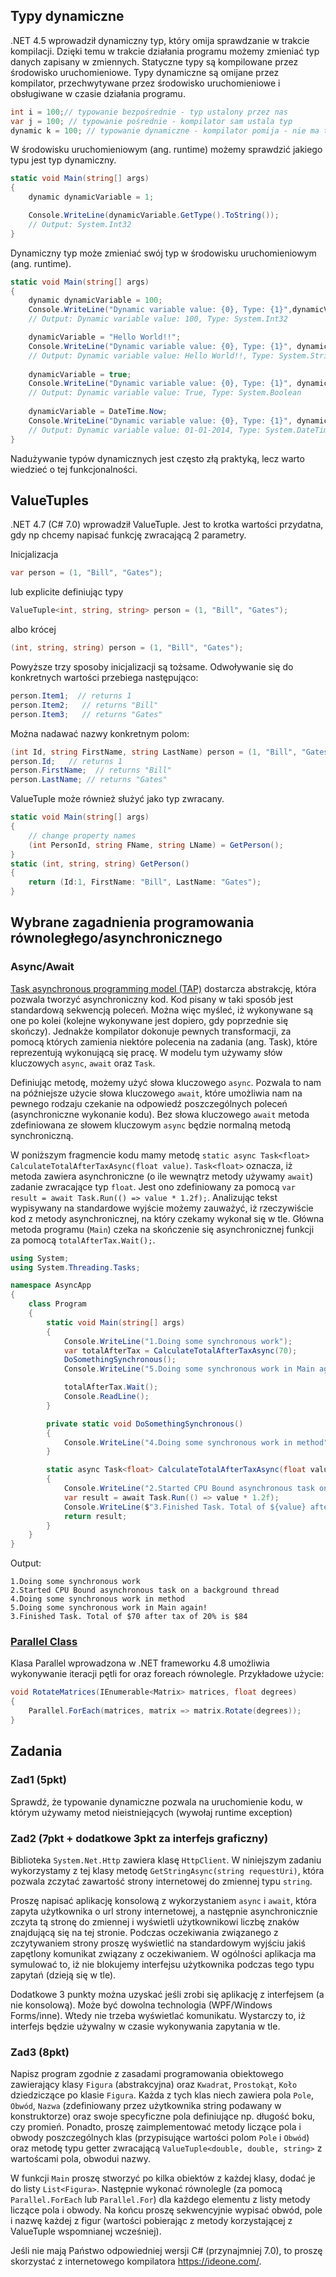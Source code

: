 ## Typy dynamiczne

.NET 4.5 wprowadził dynamiczny typ, który omija sprawdzanie w trakcie kompilacji. Dzięki temu w trakcie działania programu możemy zmieniać typ danych zapisany w zmiennych. Statyczne typy są kompilowane przez środowisko uruchomieniowe. Typy dynamiczne są omijane przez kompilator, przechwytywane przez środowisko uruchomieniowe i obsługiwane w czasie działania programu.

```c#
int i = 100;// typowanie bezpośrednie - typ ustalony przez nas
var j = 100; // typowanie pośrednie - kompilator sam ustala typ
dynamic k = 100; // typowanie dynamiczne - kompilator pomija - nie ma typu
```

W środowisku uruchomieniowym (ang. runtime) możemy sprawdzić jakiego typu jest typ dynamiczny.

```c#
static void Main(string[] args)
{
    dynamic dynamicVariable = 1;

    Console.WriteLine(dynamicVariable.GetType().ToString());
    // Output: System.Int32
}
```

Dynamiczny typ może zmieniać swój typ w środowisku uruchomieniowym (ang. runtime).

```c#
static void Main(string[] args)
{
    dynamic dynamicVariable = 100;
    Console.WriteLine("Dynamic variable value: {0}, Type: {1}",dynamicVariable, dynamicVariable.GetType().ToString());
    // Output: Dynamic variable value: 100, Type: System.Int32

    dynamicVariable = "Hello World!!";
    Console.WriteLine("Dynamic variable value: {0}, Type: {1}", dynamicVariable, dynamicVariable.GetType().ToString());
	// Output: Dynamic variable value: Hello World!!, Type: System.String
    
    dynamicVariable = true;
    Console.WriteLine("Dynamic variable value: {0}, Type: {1}", dynamicVariable, dynamicVariable.GetType().ToString());
	// Output: Dynamic variable value: True, Type: System.Boolean
    
    dynamicVariable = DateTime.Now;
    Console.WriteLine("Dynamic variable value: {0}, Type: {1}", dynamicVariable, dynamicVariable.GetType().ToString());
    // Output: Dynamic variable value: 01-01-2014, Type: System.DateTime
}
```

Nadużywanie typów dynamicznych jest często złą praktyką, lecz warto wiedzieć o tej funkcjonalności.

## ValueTuples

.NET 4.7 (C# 7.0) wprowadził ValueTuple. Jest to krotka wartości przydatna, gdy np chcemy napisać funkcję zwracającą 2 parametry.

Inicjalizacja

```c#
var person = (1, "Bill", "Gates");
```

lub explicite definiując typy

```c#
ValueTuple<int, string, string> person = (1, "Bill", "Gates");
```

albo krócej

```c#
(int, string, string) person = (1, "Bill", "Gates");
```

Powyższe trzy sposoby inicjalizacji są tożsame. Odwoływanie się do konkretnych wartości przebiega następująco:

```c#
person.Item1;  // returns 1
person.Item2;   // returns "Bill"
person.Item3;   // returns "Gates"
```

Można nadawać nazwy konkretnym polom:

```c#
(int Id, string FirstName, string LastName) person = (1, "Bill", "Gates");
person.Id;   // returns 1
person.FirstName;  // returns "Bill"
person.LastName; // returns "Gates"
```

ValueTuple może również służyć jako typ zwracany.

```c#
static void Main(string[] args)
{
    // change property names
    (int PersonId, string FName, string LName) = GetPerson();
}
static (int, string, string) GetPerson() 
{
    return (Id:1, FirstName: "Bill", LastName: "Gates");
}
```

## Wybrane zagadnienia programowania równoległego/asynchronicznego

### Async/Await

[Task asynchronous programming model (TAP)](https://docs.microsoft.com/en-us/dotnet/csharp/programming-guide/concepts/async/) dostarcza abstrakcję, która pozwala tworzyć asynchroniczny kod. Kod pisany w taki sposób jest standardową sekwencją poleceń. Można więc myśleć, iż wykonywane są one po kolei (kolejne wykonywane jest dopiero, gdy poprzednie się skończy). Jednakże kompilator dokonuje pewnych transformacji, za pomocą których  zamienia niektóre polecenia na zadania (ang. Task), które reprezentują wykonującą się pracę. W modelu tym używamy słów kluczowych ``async``, ``await`` oraz ``Task``. 

Definiując metodę, możemy użyć słowa kluczowego ``async``. Pozwala to nam na późniejsze użycie słowa kluczowego ``await``, które umożliwia nam na pewnego rodzaju czekanie na odpowiedź poszczególnych poleceń (asynchroniczne wykonanie kodu). Bez słowa kluczowego ``await`` metoda zdefiniowana ze słowem kluczowym ``async`` będzie normalną metodą synchroniczną.

W poniższym fragmencie kodu mamy metodę ``static async Task<float> CalculateTotalAfterTaxAsync(float value)``. ``Task<float>`` oznacza, iż metoda zawiera asynchroniczne (o ile wewnątrz metody używamy ``await``) zadanie zwracające typ ``float``. Jest ono zdefiniowany za pomocą ``var result = await Task.Run(() => value * 1.2f);``. Analizując tekst wypisywany na standardowe wyjście możemy zauważyć, iż rzeczywiście kod z metody asynchronicznej, na który czekamy wykonał się w tle. Główna metoda programu (``Main``) czeka na skończenie się asynchronicznej funkcji za pomocą ``totalAfterTax.Wait();``. 

```c#
using System;
using System.Threading.Tasks;

namespace AsyncApp
{
    class Program
    {
        static void Main(string[] args)
        {
            Console.WriteLine("1.Doing some synchronous work");
            var totalAfterTax = CalculateTotalAfterTaxAsync(70);
            DoSomethingSynchronous();
            Console.WriteLine("5.Doing some synchronous work in Main again!");

            totalAfterTax.Wait();
            Console.ReadLine();
        }

        private static void DoSomethingSynchronous()
        {
            Console.WriteLine("4.Doing some synchronous work in method");
        }

        static async Task<float> CalculateTotalAfterTaxAsync(float value)
        {
            Console.WriteLine("2.Started CPU Bound asynchronous task on a background thread");
            var result = await Task.Run(() => value * 1.2f);
            Console.WriteLine($"3.Finished Task. Total of ${value} after tax of 20% is ${result} ");
            return result;
        }
    }
}
```

Output:

```
1.Doing some synchronous work
2.Started CPU Bound asynchronous task on a background thread
4.Doing some synchronous work in method
5.Doing some synchronous work in Main again!
3.Finished Task. Total of $70 after tax of 20% is $84 
```

### [Parallel Class](https://docs.microsoft.com/en-us/dotnet/api/system.threading.tasks.parallel?view=netframework-4.8)

Klasa Parallel wprowadzona w .NET frameworku 4.8 umożliwia wykonywanie iteracji pętli for oraz foreach równolegle. Przykładowe użycie:

```c#
void RotateMatrices(IEnumerable<Matrix> matrices, float degrees)
{
    Parallel.ForEach(matrices, matrix => matrix.Rotate(degrees));
}
```

## Zadania

### Zad1 (5pkt)

Sprawdź, że typowanie dynamiczne pozwala na uruchomienie kodu, w którym używamy metod nieistniejących (wywołaj runtime exception) 

### Zad2 (7pkt + dodatkowe 3pkt za interfejs graficzny)

Biblioteka ``System.Net.Http`` zawiera klasę ``HttpClient``. W niniejszym zadaniu wykorzystamy z tej klasy metodę ``GetStringAsync(string requestUri)``, która pozwala zczytać zawartość strony internetowej do zmiennej typu ``string``.

Proszę napisać aplikację konsolową z wykorzystaniem ``async`` i ``await``, która zapyta użytkownika o url strony  internetowej, a następnie asynchronicznie zczyta tą stronę do zmiennej i wyświetli użytkownikowi liczbę znaków znajdującą się na tej stronie. Podczas oczekiwania związanego z zczytywaniem strony proszę wyświetlić na standardowym wyjściu jakiś zapętlony komunikat związany z oczekiwaniem. W ogólności aplikacja ma symulować to, iż nie blokujemy interfejsu użytkownika podczas tego typu zapytań (dzieją się w tle). 

Dodatkowe 3 punkty można uzyskać jeśli zrobi się aplikację z interfejsem (a nie konsolową). Może być dowolna technologia (WPF/Windows Forms/inne). Wtedy nie trzeba wyświetlać komunikatu. Wystarczy to, iż interfejs będzie używalny w czasie wykonywania zapytania w tle.



### Zad3 (8pkt)

Napisz program zgodnie z zasadami programowania obiektowego zawierający klasy ``Figura`` (abstrakcyjna) oraz ``Kwadrat``, ``Prostokąt``, ``Koło`` dziedziczące po klasie ``Figura``. Każda z tych klas niech zawiera pola ``Pole``, ``Obwód``, ``Nazwa`` (zdefiniowany przez użytkownika string podawany w konstruktorze) oraz swoje specyficzne pola definiujące np. długość boku, czy promień. Ponadto, proszę zaimplementować metody liczące pola i obwody poszczególnych klas (przypisujące wartości polom ``Pole`` i ``Obwód``) oraz metodę typu getter zwracającą ``ValueTuple<double, double, string>`` z wartoścami pola, obwodui nazwy.

W funkcji ``Main`` proszę stworzyć po kilka obiektów z każdej klasy, dodać je do listy ``List<Figura>``. Następnie wykonać równolegle (za pomocą ``Parallel.ForEach`` lub ``Parallel.For``) dla każdego elementu z listy metody liczące pola i obwody. Na końcu proszę sekwencyjnie wypisać obwód, pole i nazwę każdej z figur (wartości pobierając z metody korzystającej z ValueTuple wspomnianej wcześniej).



Jeśli nie mają Państwo odpowiedniej wersji C# (przynajmniej 7.0), to proszę skorzystać z internetowego kompilatora https://ideone.com/.